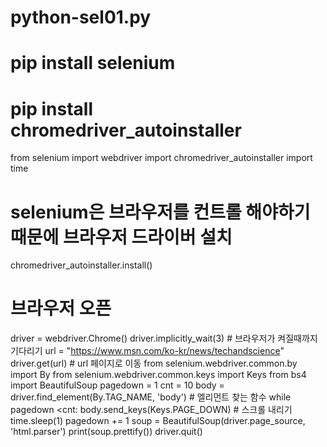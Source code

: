 # python-sel01.py
# pip install selenium
# pip install chromedriver_autoinstaller

from selenium import webdriver
import chromedriver_autoinstaller
import time
# selenium은 브라우저를 컨트롤 해야하기 때문에 브라우저 드라이버 설치
chromedriver_autoinstaller.install()
# 브라우저 오픈
driver = webdriver.Chrome()
driver.implicitly_wait(3) # 브라우저가 켜질때까지 기다리기
url = "https://www.msn.com/ko-kr/news/techandscience"
driver.get(url) # url 페이지로 이동
from selenium.webdriver.common.by import By
from selenium.webdriver.common.keys import Keys
from bs4 import BeautifulSoup
pagedown = 1
cnt = 10
body = driver.find_element(By.TAG_NAME, 'body') # 엘리먼트 찾는 함수
while pagedown <cnt:
    body.send_keys(Keys.PAGE_DOWN) # 스크롤 내리기
    time.sleep(1)
    pagedown += 1
soup = BeautifulSoup(driver.page_source, 'html.parser')
print(soup.prettify())
driver.quit()
